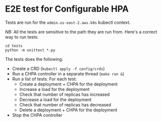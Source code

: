 # E2E test for Configurable HPA

Tests are run for the `admin.us-east-2.aws.k8s` kubectl context.

*NB:* All the tests are sensitive to the path they are run from. Here's a correct way to run tests:

    cd tests
    python -m unittest *.py

The tests does the following:

- Create a CRD (`kubectl apply -f config/crds`)
- Run a CHPA controller in a separate thread (`make run &`)
- Run a list of tests. For each test:
  - Create a deployment + CHPA for the deployment
  - Increase a load for the deployment
  - Check that number of replicas has increased
  - Decrease a load for the deployment
  - Check that number of replicas has decreased
  - Delete a deployment + CHPA for the deployment
- Stop the CHPA controller
